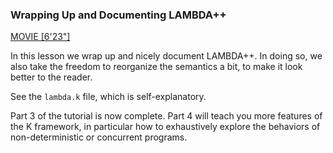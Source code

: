 <!-- Copyright (c) 2012-2014 K Team. All Rights Reserved. -->
### Wrapping Up and Documenting LAMBDA++

[MOVIE [6'23"]](http://youtu.be/xfvx6Ss5PcA)

In this lesson we wrap up and nicely document LAMBDA++.  In doing so, we also
take the freedom to reorganize the semantics a bit, to make it look better
to the reader.

See the `lambda.k` file, which is self-explanatory.

Part 3 of the tutorial is now complete.  Part 4 will teach you more features of the
K framework, in particular how to exhaustively explore the behaviors of
non-deterministic or concurrent programs.
